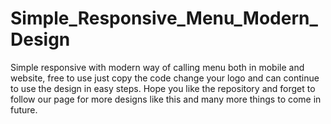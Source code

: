 # Simple_Responsive_Menu_Modern_Design
Simple responsive with modern way of calling menu both in mobile and website, free to use just copy the code change your logo and can continue to use the design in easy steps. Hope you like the repository and forget to follow our page for more designs like this and many more things to come in future.
